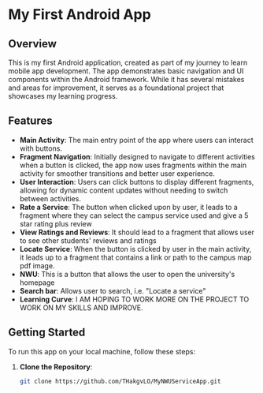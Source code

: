 # My First Android App

## Overview

This is my first Android application, created as part of my journey to learn mobile app development. The app demonstrates basic navigation and UI components within the Android framework. While it has several mistakes and areas for improvement, it serves as a foundational project that showcases my learning progress.

## Features

- **Main Activity**: The main entry point of the app where users can interact with buttons.
- **Fragment Navigation**: Initially designed to navigate to different activities when a button is clicked, the app now uses fragments within the main activity for smoother transitions and better user experience.
- **User Interaction**: Users can click buttons to display different fragments, allowing for dynamic content updates without needing to switch between activities.
- **Rate a Service**: The button when clicked upon by user, it leads to a fragment where they can select the campus service used and give a 5 star rating plus review
- **View Ratings and Reviews**: It should lead to a fragment that allows user to see other students' reviews and ratings
- **Locate Service**: When the button is clicked by user in the main activity, it leads up to a fragment that contains a link or path to the campus map pdf image.
- **NWU**: This is a button that allows the user to open the university's homepage
- **Search bar**: Allows user to search, i.e. "Locate a service"
- **Learning Curve**: I AM HOPING TO WORK MORE ON THE PROJECT TO WORK ON MY SKILLS AND IMPROVE. 

## Getting Started

To run this app on your local machine, follow these steps:

1. **Clone the Repository**:
   ```bash
   git clone https://github.com/THakgvLO/MyNWUServiceApp.git
